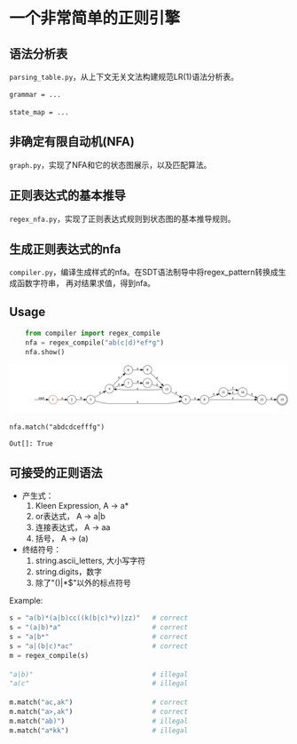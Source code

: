 一个非常简单的正则引擎
====================

语法分析表
----------


 ``parsing_table.py``，从上下文无关文法构建规范LR(1)语法分析表。

    grammar = ...
    
    state_map = ...
    
    
非确定有限自动机(NFA)
-------------------

``graph.py``，实现了NFA和它的状态图展示，以及匹配算法。


正则表达式的基本推导
------------------

``regex_nfa.py``，实现了正则表达式规则到状态图的基本推导规则。


生成正则表达式的nfa
-------------------

``compiler.py``，编译生成样式的nfa。在SDT语法制导中将regex_pattern转换成生成函数字符串，
再对结果求值，得到nfa。

Usage
------

```python
    from compiler import regex_compile
    nfa = regex_compile("ab(c|d)*ef*g")
    nfa.show()
```
    
![img](./img/sample.png)

    nfa.match("abdcdcefffg")
   
```   
Out[]: True
```

可接受的正则语法
---------------
- 产生式：
    1. Kleen Expression,  A -> a*
    2. or表达式，          A -> a|b
    3. 连接表达式，        A -> aa
    4. 括号，             A -> (a)
- 终结符号：
    1. string.ascii_letters, 大小写字符
    2. string.digits，数字
    3. 除了"()|*$"以外的标点符号
    
Example:

```python
s = "a(b)*(a|b)cc((k(b|c)*v)|zz)"   # correct
s = "(a|b)*a"                       # correct
s = "a|b*"                          # correct
s = "a|(b|c)*ac"                    # correct
m = regex_compile(s)

"a|b)"                              # illegal
"a(c"                               # illegal

m.match("ac,ak")                    # correct
m.match("a>,ak")                    # correct
m.match("ab)")                      # illegal
m.match("a*kk")                     # illegal
```    

